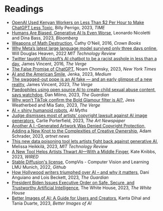 # Readings

- [OpenAI Used Kenyan Workers on Less Than $2 Per Hour to Make ChatGPT Less Toxic](https://time.com/6247678/openai-chatgpt-kenya-workers/), Billy Perrigo, 2023, _TIME_
- [Humans Are Biased. Generative AI Is Even Worse](https://www.bloomberg.com/graphics/2023-generative-ai-bias/), Leonardo Nicoletti and Dina Bass, 2023, _Bloomberg_
- [Weapons of Math Destruction](https://www.penguinrandomhouse.com/books/241363/weapons-of-math-destruction-by-cathy-oneil/), Cathy O’Neil, 2016, _Crown Books_
- [Why Meta’s latest large language model survived only three days online](https://www.technologyreview.com/2022/11/18/1063487/meta-large-language-model-ai-only-survived-three-days-gpt-3-science/), Will Douglas Heaven, 2022 _MIT Technology Review_
- [Twitter taught Microsoft’s AI chatbot to be a racist asshole in less than a day](https://www.theverge.com/2016/3/24/11297050/tay-microsoft-chatbot-racist), James Vincent, 2016, _The Verge_
- [The False Promise of ChatGPT](https://www.nytimes.com/2023/03/08/opinion/noam-chomsky-chatgpt-ai.html), Noam Chomsky, 2023, _New York Times_
- [AI and the American Smile](https://medium.com/@socialcreature/ai-and-the-american-smile-76d23a0fbfaf), Jenka, 2023, _Medium_
- [The swagged-out pope is an AI fake — and an early glimpse of a new reality](https://www.theverge.com/2023/3/27/23657927/ai-pope-image-fake-midjourney-computer-generated-aesthetic), James Vincent, 2023, _The Verge_
- [Paedophiles using open source AI to create child sexual abuse content, says watchdog](https://www.theguardian.com/society/2023/sep/12/paedophiles-using-open-source-ai-to-create-child-sexual-abuse-content-says-watchdog), Dan Milmo, 2023, _The Guardian_
- [Why won’t TikTok confirm the Bold Glamour filter is AI?](https://www.theverge.com/2023/3/2/23621751/bold-glamour-tiktok-face-filter-beauty-ai-ar-body-dismorphia), Jess Weatherbed and Mia Sato, 2023, _The Verge_
- [AI = shiny humanoid robots](https://www.aimyths.org/ai-equals-shiny-humanoid-robots), _AI Myths_
- [Judge dismisses most of artists’ copyright lawsuit against AI image generators](https://www.theartnewspaper.com/2023/10/31/california-judge-dismisses-most-of-artists-ai-copyright-lawsuit), Carlie Porterfield, 2023, _The Art Newspaper_
- [Another A.I.-Generated Artwork Was Denied Copyright Protection, Adding a New Knot to the Complexities of Creative Ownership](https://news.artnet.com/art-world/ai-art-copyright-2367590), Adam Schrader, 2023, _artnet news_
- [This new data poisoning tool lets artists fight back against generative AI](https://www.technologyreview.com/2023/10/23/1082189/data-poisoning-artists-fight-generative-ai/), Melissa Heikkilä, 2023, _MIT Technology Review_
- [A New Tool Helps Artists Thwart AI—With a Middle Finger](https://www.wired.com/story/kudurru-ai-scraping-block-poisoning-spawning/), Kate Knibbs, 2023, _WIRED_
- [Stable Diffusion's license](https://github.com/CompVis/stable-diffusion/blob/main/LICENSE), CompVis - Computer Vision and Learning LMU Munich, 2022, _Github_
- [How Hollywood writers triumphed over AI – and why it matters](https://www.theguardian.com/culture/2023/oct/01/hollywood-writers-strike-artificial-intelligence), Dani Anguiano and Lois Beckett, 2023, _The Guardian_
- [President Biden Issues Executive Order on Safe, Secure, and Trustworthy Artificial Intelligence](https://www.whitehouse.gov/briefing-room/statements-releases/2023/10/30/fact-sheet-president-biden-issues-executive-order-on-safe-secure-and-trustworthy-artificial-intelligence/), The White House, 2023, _The White House_
- [Better Images of AI: A Guide for Users and Creators](https://blog.betterimagesofai.org/better-images-of-ai-guide/), Kanta Dihal and Tania Duarte, 2023, _Better Images of AI_
